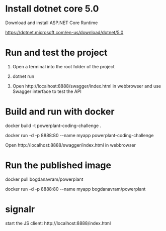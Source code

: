 
# Install dotnet core 5.0
 Download and install ASP.NET Core Runtime
 
 https://dotnet.microsoft.com/en-us/download/dotnet/5.0 


# Run and test the project

1. Open a terminal into the root folder of the project

2. dotnet run

3. Open http://localhost:8888/swagger/index.html in webbrowser and use Swagger interface to test the API


# Build and run with docker
docker build -t powerplant-coding-challenge .

docker run -d -p 8888:80 --name myapp powerplant-coding-challenge

Open http://localhost:8888/swagger/index.html in webbrowser

# Run the published image

docker pull bogdanavram/powerplant

docker run -d -p 8888:80 --name myapp bogdanavram/powerplant

# signalr
 start the JS client:  http://localhost:8888/index.html
